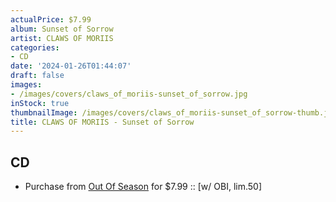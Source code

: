 ```yaml
---
actualPrice: $7.99
album: Sunset of Sorrow
artist: CLAWS OF MORIIS
categories:
- CD
date: '2024-01-26T01:44:07'
draft: false
images:
- /images/covers/claws_of_moriis-sunset_of_sorrow.jpg
inStock: true
thumbnailImage: /images/covers/claws_of_moriis-sunset_of_sorrow-thumb.jpg
title: CLAWS OF MORIIS - Sunset of Sorrow
---
```


## CD
* Purchase from [Out Of Season](https://www.outofseasonlabel.com/products/claws-of-moriis-sunset-of-sorrow-cd-w-obi-lim-50) for $7.99 :: [w/ OBI, lim.50]
